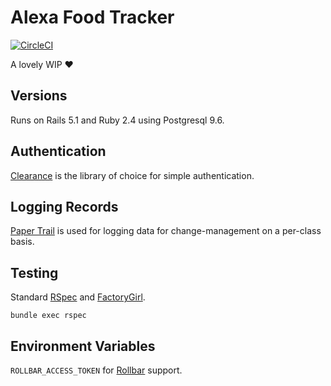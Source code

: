 # Alexa Food Tracker

[![CircleCI](https://circleci.com/gh/trueheart78/alexa-food-tracker.svg?style=svg)](https://circleci.com/gh/trueheart78/alexa-food-tracker)

A lovely WIP :heart:

## Versions

Runs on Rails 5.1 and Ruby 2.4 using Postgresql 9.6.

## Authentication

[Clearance][clearance] is the library of choice for simple authentication.

## Logging Records

[Paper Trail][paper_trail] is used for logging data for change-management on a per-class basis.

## Testing

Standard [RSpec][rspec] and [FactoryGirl][factory_girl].

```
bundle exec rspec
```

## Environment Variables

`ROLLBAR_ACCESS_TOKEN` for [Rollbar][rollbar] support.

[clearance]: https://github.com/thoughtbot/clearance
[paper_trail]: https://github.com/airblade/paper_trail
[rspec]: https://github.com/rspec/rspec-rails
[factory_girl]: https://github.com/thoughtbot/factory_girl_rails 
[rollbar]: https://rollbar.com
